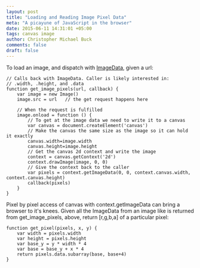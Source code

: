 ```yaml
---
layout: post
title: "Loading and Reading Image Pixel Data"
meta: "A picayune of JavaScript in the browser"
date: 2015-06-11 14:31:01 +05:00
tags: canvas image
author: Christopher Michael Buck
comments: false
draft: false
---
```


To load an image, and dispatch with [ImageData](https://developer.mozilla.org/en-US/docs/Web/API/ImageData), given a url:

    // Calls back with ImageData. Caller is likely interested in:
    // .width, .height, and .data 
    function get_image_pixels(url, callback) {
        var image = new Image()
        image.src = url   // the get request happens here

        // When the request is fulfilled
        image.onload = function () {
            // To get at the image data we need to write it to a canvas
            var canvas = document.createElement('canvas')
            // Make the canvas the same size as the image so it can hold it exactly
            canvas.width=image.width
            canvas.height=image.height
            // Get the canvas 2d context and write the image
            context = canvas.getContext('2d')
            context.drawImage(image, 0, 0)
            // Give the context back to the caller
            var pixels = context.getImageData(0, 0, context.canvas.width, context.canvas.height)
            callback(pixels)
        }
    }
    
Pixel by pixel access of canvas with context.getImageData can bring a browser to it's knees. Given all the ImageData from an image like is returned from get_image_pixels, above, return [r,g,b,a] of a particular pixel:

    function get_pixel(pixels, x, y) {
        var width = pixels.width
        var height = pixels.height
        var base_y = y * width * 4
        var base = base_y + x * 4
        return pixels.data.subarray(base, base+4)
    }

<script>
    // Calls back with ImageData. Caller is likely interested in:
    // .width, .height, and .data 
    function get_image_pixels(url, callback) {
        var image = new Image()
        image.src = url   // the get request happens here

        // When the request is fulfilled
        image.onload = function () {
            // To get at the image data we need to write it to a canvas
            var canvas = document.createElement('canvas')
            // Make the canvas the same size as the image so it can hold it exactly
            canvas.width=image.width
            canvas.height=image.height
            // Get the canvas 2d context and write the image
            context = canvas.getContext('2d')
            context.drawImage(image, 0, 0)
            // Give the context back to the caller
            var pixels = context.getImageData(0, 0, context.canvas.width, context.canvas.height)
            callback(pixels)
        }
    }
    
//Pixel by pixel access of canvas with context.getImageData can bring a browser to it's knees. Given all the ImageData from an image like is returned from get_image_pixels, above, return [r,g,b,a] of a particular pixel:

    function get_pixel(pixels, x, y) {
        var width = pixels.width
        var height = pixels.height
        var base_y = y * width * 4
        var base = base_y + x * 4
        return pixels.data.subarray(base, base+4)
    }

</script>